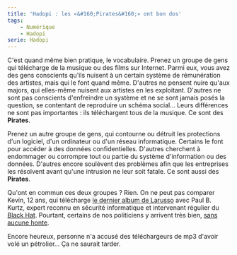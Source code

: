 ```yaml
---
title: 'Hadopi : les «&#160;Pirates&#160;» ont bon dos'
tags:
    - Numérique
    - Hadopi
serie: Hadopi
---
```


C'est quand même bien pratique, le vocabulaire. Prenez un groupe de gens qui
télécharge de la musique ou des films sur Internet. Parmi eux, vous avez des
gens conscients qu'ils nuisent à un certain système de rémunération des
artistes, mais qui le font quand même. D'autres ne pensent nuire qu'aux majors,
qui elles-même nuisent aux artistes en les exploitant. D'autres ne sont pas
conscients d'enfreindre un système et ne se sont jamais posés la question, se
contentant de reproduire un schéma social… Leurs différences ne sont pas
importantes&nbsp;: ils téléchargent tous de la musique. Ce sont des **Pirates**.

Prenez un autre groupe de gens, qui contourne ou détruit les protections d'un
logiciel, d'un ordinateur ou d'un réseau informatique. Certains le font pour
accéder à des données confidentielles. D'autres cherchent à endommager ou
corrompre tout ou partie du système d'information ou des données. D'autres
encore soulèvent des problèmes afin que les entreprises les résolvent avant
qu'une intrusion ne leur soit fatale. Ce sont aussi des **Pirates**.

Qu'ont en commun ces deux groupes&nbsp;? Rien. On ne peut pas comparer Kevin, 12
ans, qui télécharge
[le dernier album de Larusso](http://www.theinquirer.fr/2009/02/24/larusso-pauvre-chanteuse-victime-du-telechargement-illegal.html)
avec Paul B. Kurtz, expert reconnu en sécurité informatique et intervenant
régulier du [Black Hat](http://www.blackhat.com/). Pourtant, certains de nos
politiciens y arrivent très bien,
[sans aucune honte](http://www.agoravox.fr/tribune-libre/article/fermeture-de-jaimelesartistes-fr-53163).

Encore heureux, personne n'a accusé des téléchargeurs de mp3 d'avoir volé un
pétrolier… Ça ne saurait tarder.
